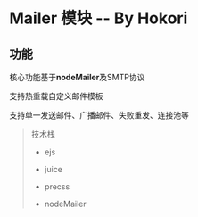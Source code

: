 # Mailer 模块 -- By Hokori

## 功能

核心功能基于**nodeMailer**及SMTP协议

支持热重载自定义邮件模板

支持单一发送邮件、广播邮件、失败重发、连接池等





> 技术栈
>
> - ejs
>
> - juice
>
> - precss
>
> - nodeMailer